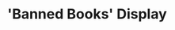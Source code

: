 ---
_date: '1954'
derivativo_link: https://derivativo-3.library.columbia.edu/iiif/2/ldpd:341208/
dlc_link: https://dlc.library.columbia.edu/catalog/cul:44j0zpc8k3
format: photographs
iiif_json: https://derivativo-3.library.columbia.edu/iiif/2/ldpd:341208/info.json
name: Warman, Manny, -1983
native_jpg: https://derivativo-3.library.columbia.edu/iiif/2/ldpd:341208/full/!768,768/0/native.jpg
shelf_location: Box no. Box 149, Folder no. Folder 2 (Bicentennial - Exhibits - Columbia
  University, New York, 1954), Historical Photograph Collection
subjects: Academic libraries; Prohibited books; New York (N.Y.)
summary: '"''Students pore over a display of ''Banned Books of All Ages'' in Butler
  Library at Columbia University which is observing its 200th anniversary throughout
  1954.''"'
title: "'Banned Books' Display"
layout: photo-page
---